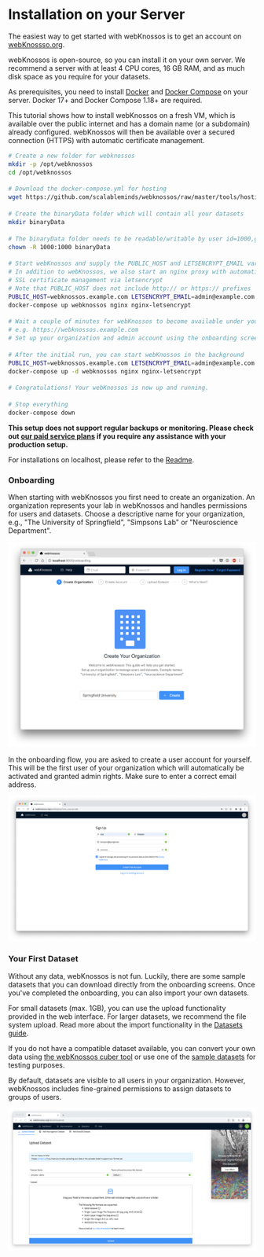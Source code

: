 # Installation on your Server
The easiest way to get started with webKnossos is to get an account on [webKnossso.org](https://webknossos.org).

webKnossos is open-source, so you can install it on your own server.
We recommend a server with at least 4 CPU cores, 16 GB RAM, and as much disk space as you require for your datasets.

As prerequisites, you need to install [Docker](https://docs.docker.com/install/) and [Docker Compose](https://docs.docker.com/compose/install/) on your server. Docker 17+ and Docker Compose 1.18+ are required.

This tutorial shows how to install webKnossos on a fresh VM, which is available over the public internet and has a domain name (or a subdomain) already configured.
webKnossos will then be available over a secured connection (HTTPS) with automatic certificate management.

```bash
# Create a new folder for webknossos
mkdir -p /opt/webknossos
cd /opt/webknossos

# Download the docker-compose.yml for hosting
wget https://github.com/scalableminds/webknossos/raw/master/tools/hosting/docker-compose.yml

# Create the binaryData folder which will contain all your datasets
mkdir binaryData

# The binaryData folder needs to be readable/writable by user id=1000,gid=1000
chown -R 1000:1000 binaryData

# Start webKnossos and supply the PUBLIC_HOST and LETSENCRYPT_EMAIL variables
# In addition to webKnossos, we also start an nginx proxy with automatic 
# SSL certificate management via letsencrypt
# Note that PUBLIC_HOST does not include http:// or https:// prefixes
PUBLIC_HOST=webknossos.example.com LETSENCRYPT_EMAIL=admin@example.com \
docker-compose up webknossos nginx nginx-letsencrypt

# Wait a couple of minutes for webKnossos to become available under your domain
# e.g. https://webknossos.example.com
# Set up your organization and admin account using the onboarding screens (see below)

# After the initial run, you can start webKnossos in the background
PUBLIC_HOST=webknossos.example.com LETSENCRYPT_EMAIL=admin@example.com \
docker-compose up -d webknossos nginx nginx-letsencrypt

# Congratulations! Your webKnossos is now up and running.

# Stop everything
docker-compose down
```

**This setup does not support regular backups or monitoring.
    Please check out [our paid service plans](https://webknossos.org/pricing) if you require any assistance with your production setup.**

For installations on localhost, please refer to the [Readme](https://github.com/scalableminds/webknossos#docker).

### Onboarding
When starting with webKnossos you first need to create an organization.
An organization represents your lab in webKnossos and handles permissions for users and datasets.
Choose a descriptive name for your organization, e.g., "The University of Springfield", "Simpsons Lab" or "Neuroscience Department".

![Create your organization](./images/onboarding_organization.png)

In the onboarding flow, you are asked to create a user account for yourself.
This will be the first user of your organization which will automatically be activated and granted admin rights.
Make sure to enter a correct email address.

![Create your first user](./images/onboarding_user.png)


### Your First Dataset
Without any data, webKnossos is not fun.
Luckily, there are some sample datasets that you can download directly from the onboarding screens.
Once you've completed the onboarding, you can also import your own datasets.

For small datasets (max. 1GB), you can use the upload functionality provided in the web interface.
For larger datasets, we recommend the file system upload.
Read more about the import functionality in the [Datasets guide](./datasets.md).

If you do not have a compatible dataset available, you can convert your own data using [the webKnossos cuber tool](./tooling.md#webknossos-cuber) or use one of the [sample datasets](./datasets.md#sample-datasets) for testing purposes.

By default, datasets are visible to all users in your organization.
However, webKnossos includes fine-grained permissions to assign datasets to groups of users.

![Upload your first dataset](./images/onboarding_data1.png)
